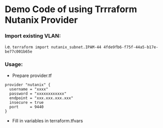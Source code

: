 
# Demo Code of using Trrraform Nutanix Provider

### Import existing VLAN: 

i.e. ```terraform import nutanix_subnet.IPAM-44 4fde9fb6-f75f-44a5-b17e-be77c001b65e```

### Usage:

* Prepare provider.tf

```
provider "nutanix" {
  username = "xxxx"
  password = "xxxxxxxxxxxx"
  endpoint = "xxx.xxx.xxx.xxx"
  insecure = true
  port     = 9440
}
```

* Fill in variables in terraform.tfvars


